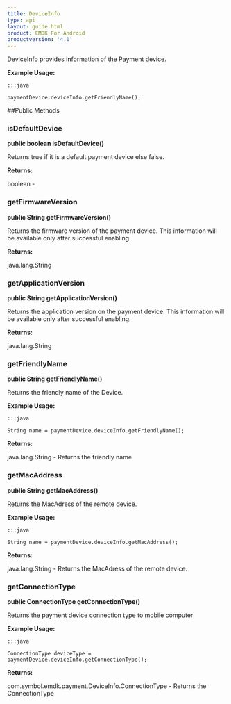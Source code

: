 ```yaml
---
title: DeviceInfo
type: api
layout: guide.html
product: EMDK For Android
productversion: '4.1'
---
```



DeviceInfo provides information of the Payment device.
 
 

**Example Usage:**
	
	:::java
	
	paymentDevice.deviceInfo.getFriendlyName();
	


##Public Methods

### isDefaultDevice

**public boolean isDefaultDevice()**

Returns true if it is a default payment device else false.

**Returns:**

boolean - 

### getFirmwareVersion

**public String getFirmwareVersion()**

Returns the firmware version of the payment device. This information will be available only after successful enabling.

**Returns:**

java.lang.String

### getApplicationVersion

**public String getApplicationVersion()**

Returns the application version on the payment device. This information will be available only after successful enabling.

**Returns:**

java.lang.String

### getFriendlyName

**public String getFriendlyName()**

Returns the friendly name of the Device.
 
 

**Example Usage:**
	
	:::java
	
	String name = paymentDevice.deviceInfo.getFriendlyName();
	


**Returns:**

java.lang.String - Returns the friendly name

### getMacAddress

**public String getMacAddress()**

Returns the MacAdress of the remote device.
 
 

**Example Usage:**
	
	:::java
	
	String name = paymentDevice.deviceInfo.getMacAddress();
	


**Returns:**

java.lang.String - Returns the MacAdress of the remote device.

### getConnectionType

**public ConnectionType getConnectionType()**

Returns the payment device connection type to mobile computer
 
 

**Example Usage:**
	
	:::java
	
	ConnectionType deviceType = paymentDevice.deviceInfo.getConnectionType();
	


**Returns:**

com.symbol.emdk.payment.DeviceInfo.ConnectionType - Returns the ConnectionType












